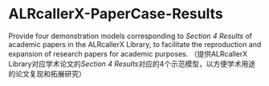 # ALRcallerX-PaperCase-Results
Provide four demonstration models corresponding to *Section 4 Results* of academic papers in the ALRcallerX Library, to facilitate the reproduction and expansion of research papers for academic purposes. （提供ALRcallerX Library对应学术论文的*Section 4 Results*对应的4个示范模型，以方便学术用途的论文复现和拓展研究）
